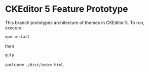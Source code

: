 CKEditor 5 Feature Prototype
============================

This branch prototypes architecture of themes in CKEditor 5. To run, execute:

```js
npm install
```

then

```js
gulp
```

and open `./dist/index.html`.